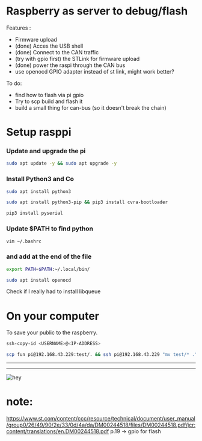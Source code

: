 # Raspberry as server to debug/flash

Features :
 * Firmware upload
 * (done) Acces the USB shell                                          
 * (done) Connect to the CAN traffic                                   
 * (try with gpio first) the STLink for firmware upload                               
 * (done) power the raspi through the CAN bus                          
 * use openocd GPIO adapter instead of st link, might work better?

 To do:
 * find how to flash via pi gpio
 * Try to scp build and flash it
 * build a small thing for can-bus (so it doesn't break the chain)


# Setup rasppi
### Update and upgrade the pi
```BASH
sudo apt update -y && sudo apt upgrade -y
```
### Install Python3 and Co
```BASH
sudo apt install python3
```
```BASH
sudo apt install python3-pip && pip3 install cvra-bootloader
```
```BASH
pip3 install pyserial
```
### Update $PATH to find python
```BASH
vim ~/.bashrc 
```
### and add at the end of the file
```BASH
export PATH=$PATH:~/.local/bin/
```
```BASH
sudo apt install openocd
```
Check if I really had to install libqueue

# On your computer 
To save your public to the raspberry.
```BASH
ssh-copy-id <USERNAME>@<IP-ADDRESS>
```
```BASH
scp fun pi@192.168.43.229:test/. && ssh pi@192.168.43.229 "mv test/* ."
```
___
___
![hey](https://i.imgflip.com/2uhb5u.jpg)

# note:
https://www.st.com/content/ccc/resource/technical/document/user_manual/group0/26/49/90/2e/33/0d/4a/da/DM00244518/files/DM00244518.pdf/jcr:content/translations/en.DM00244518.pdf
p.19 -> gpio for flash